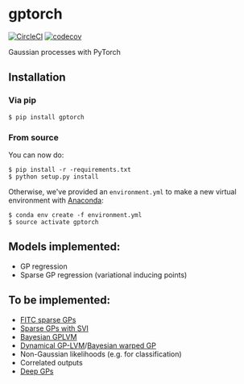 # gptorch
[![CircleCI](https://circleci.com/gh/cics-nd/gptorch.svg?style=svg)](https://circleci.com/gh/cics-nd/gptorch)
[![codecov](https://codecov.io/gh/cics-nd/gptorch/branch/master/graph/badge.svg)](https://codecov.io/gh/cics-nd/gptorch)

Gaussian processes with PyTorch

## Installation

### Via pip

```
$ pip install gptorch
```

### From source

You can now do:
```
$ pip install -r -requirements.txt
$ python setup.py install
```

Otherwise, we've provided an `environment.yml` to make a new virtual environment with [Anaconda](https://www.anaconda.com/distribution/):

```
$ conda env create -f environment.yml
$ source activate gptorch
```

## Models implemented:

- GP regression
- Sparse GP regression (variational inducing points)

## To be implemented:

- [FITC sparse GPs](http://papers.nips.cc/paper/2857-sparse-gaussian-processes-using-pseudo-inputs.pdf)
- [Sparse GPs with SVI](http://proceedings.mlr.press/v38/hensman15.pdf)
- [Bayesian GPLVM](http://proceedings.mlr.press/v9/titsias10a/titsias10a.pdf)
- [Dynamical GP-LVM](http://papers.nips.cc/paper/4330-variational-gaussian-process-dynamical-systems)/[Bayesian warped GP](http://papers.nips.cc/paper/4494-bayesian-warped-gaussian-processes)
- Non-Gaussian likelihoods (e.g. for classification)
- Correlated outputs
- [Deep GPs](http://papers.nips.cc/paper/7045-doubly-stochastic-variational-inference-for-deep-gaussian-processes)
